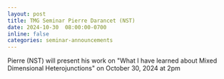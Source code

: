 ```yaml
---
layout: post
title: TMG Seminar Pierre Darancet (NST)
date: 2024-10-30  08:00:00-0700
inline: false
categories: seminar-announcements
---
```



Pierre (NST) will present his work on "What I have learned about Mixed Dimensional Heterojunctions" on October 30, 2024 at 2pm
